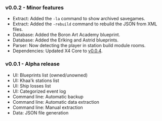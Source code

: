 ### v0.0.2 - Minor features
- Extract: Added the `-la` command to show archived savegames.
- Extract: Added the `-rebuild` command to rebuild the JSON from XML files.
- Database: Added the Boron Art Academy blueprint.
- Database: Added the Erlking and Astrid blueprints.
- Parser: Now detecting the player in station build module rooms.
- Dependencies: Updated X4 Core to [v0.0.4](https://github.com/Mistralys/x4-core/releases/tag/0.0.4).

### v0.0.1 - Alpha release
- UI: Blueprints list (owned/unowned)
- UI: Khaa'k stations list
- UI: Ship losses list
- UI: Categorized event log
- Command line: Automatic backup
- Command line: Automatic data extraction
- Command line: Manual extraction
- Data: JSON file generation
